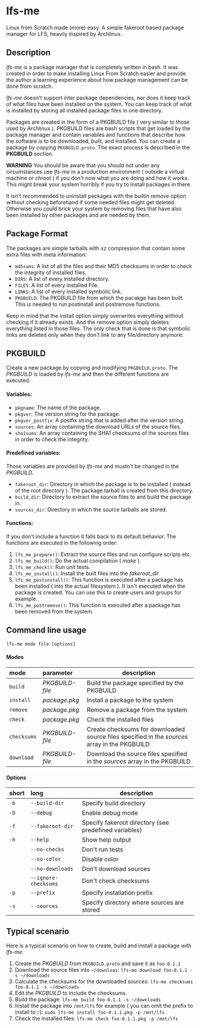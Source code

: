 lfs-me
======

Linux from Scratch made (more) easy. A simple fakeroot based package manager for LFS, heavily inspired by Archlinux.

Description
-----------
*lfs-me* is a package manager that is completely written in bash. It was created in order to make installing Linux From Scratch easier and provide the author a learning experience about how package management can be done from scratch.

*lfs-me* doesn't support inter package dependencies, nor does it keep track of what files have been installed on the system. You can keep track of what is installed by storing all installed package files in one directory.

Packages are created in the form of a PKGBUILD file ( very similar to those used by Archlinux ). PKGBUILD files are bash scripts that get loaded by the package manager and contain variables and functions that describe how the software is to be downloaded, built, and installed. You can create a package by copying `PKGBUILD.proto`. The exact process is described in the **PKGBUILD** section.

**WARNING**
You should be aware that you should not under any circumstances use *lfs-me* in a production environment ( outside a virtual machine or chroot ) if you don't now what you are doing and how it works. This might break your system horribly if you try to install packages in there.

It isn't recommended to uninstall packages with the builtin *remove* option without checking beforehand if some needed files might get deleted. Otherwise you could brick your system by removing files that have also been installed by other packages and are needed by them.

Package Format
--------------
The packages are simple tarballs with xz compression that contain some extra files with meta information:

* `md5sums`: A list of all the files and their MD5 checksums in order to check the integrity of installed files.
* `DIRS`: A list of every installed directory.
* `FILES`: A list of every installed File.
* `LINKS`: A list of every installed symbolic link.
* `PKGBUILD`: The PKGBUILD file from which the pacakge has been built. This is needed to run postinstall and postremove functions.

Keep in mind that the install option simply overwrites everything without checking if it already exists. And the remove option simply deletes everything listed in those files. The only check that is done is that symbolic links are deleted only when they don't link to any file/directory anymore.

PKGBUILD
--------
Create a new package by copying and modifying `PKGBUILD.proto`. The *PKGBUILD* is loaded by *lfs-me* and then the different functions are executed.

#### Variables:
* `pkgname`: The name of the package.
* `pkgver`: The version string for the package.
* `pkgver_postfix`: A postfix string that is added after the version string.
* `sources`: An array containing the download URLs of the source files.
* `sha1sums`: An array containing the SHA1 checksums of the sources files in order to check the integrity.

#### Predefined variables:
Those variables are provided by *lfs-me* and mustn't be changed in the *PKGBUILD*.
* `fakeroot_dir`: Directory in which the package is to be installed ( instead of the root directory ). The package tarball is created from this directory.
* `build_dir`: Directory to extract the source files to and build the package in.
* `sources_dir`: Directory in which the source tarballs are stored.

#### Functions:
If you don't include a function it falls back to its default behavior.
The functions are executed in the following order:

1. `lfs_me_prepare()`: Extract the source files and run configure scripts etc.
2. `lfs_me_build()`: Do the actual compilation ( *make* ).
3. `lfs_me_check()`: Run unit tests.
4. `lfs_me_install()`: Install the built files into the *fakeroot_dir*
5. `lfs_me_postinstall()`: This function is executed after a package has been installed ( into the actual filesystem ). It isn't executed when the package is created. You can use this to create users and groups for example.
6. `lfs_me_postremove()`: This function is executed after a package has been removed from the system.

Command line usage
--------------------
`lfs-me mode file [options]`

#### Modes
|    mode   |   parameter   |                                    description                                              |
|:----------|:--------------|---------------------------------------------------------------------------------------------|
|`build`    |*PKGBUILD-file*|Build the package specified by the PKGBUILD                                                  |
|`install`  |*package.pkg*  |Install a package to the system                                                              |
|`remove`   |*package.pkg*  |Remove a package from the system                                                             |
|`check`    |*package.pkg*  |Check the installed files                                                                    |
|`checksums`|*PKGBUILD-file*|Create checksums for downloaded source files specified in the *sources* array in the PKGBUILD|
|`download` |*PKGBUILD-file*|Download the source files specified in the *sources* array in the PKGBUILD                   |

#### Options
|  short  |        long        |                    description                      |
|:--------|:-------------------|-----------------------------------------------------|
|`-b`     |`--build-dir`       |Specify build directory                              |
|`-D`     |`--debug`           |Enable debug mode                                    |
|`-f`     |`--fakeroot-dir`    |Specify fakeroot directory (see predefined variables)|
|`-h`     |`--help`            |Show help output                                     |
|         |`--no-checks`       |Don't run tests                                      |
|         |`--no-color`        |Disable color                                        |
|         |`--no-downloads`    |Don't download sources                               |
|         |`--ignore-checksums`|Don't check checksums                                |
|`-p`     |`--prefix`          |Specify installation prefix                          |
|`-s`     |`--sources`         |Specify directory where sources are stored           |

Typical scenario
----------------
Here is a typical scenario on how to create, build and install a package with *lfs-me*.

1. Create the *PKGBUILD* from `PKGBUILD.proto` and save it as `foo-0.1.1`
2. Download the source files into `~/downloas`: `lfs-me download foo-0.1.1 -s ~/downloads`
3. Calculate the checksums for the downloaded sources: `lfs-me checksums foo-0.1.1 -s ~/downloads`
4. Edit the *PKGBUILD* to include the checksums.
5. Build the package: `lfs-me build foo-0.1.1 -s ~/downloads`
6. Install the package into `/mnt/lfs` for example ( you can omit the prefix to install to `/`): `sudo lfs-me install foo-0.1.1.pkg -p /mnt/lfs`
7. Check the installed files: `lfs-me check foo-0.1.1.pkg -p /mnt/lfs`